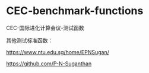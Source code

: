 # CEC-benchmark-functions
CEC-国际进化计算会议-测试函数


其他测试标准函数：

 https://www.ntu.edu.sg/home/EPNSugan/
 
 https://github.com/P-N-Suganthan
 
 
